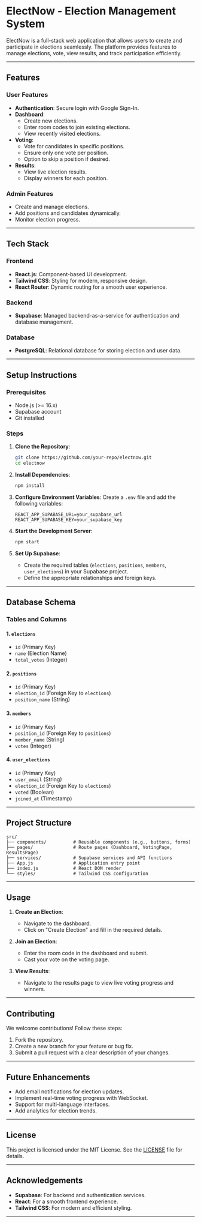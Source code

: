 

# **ElectNow - Election Management System**

ElectNow is a full-stack web application that allows users to create and participate in elections seamlessly. The platform provides features to manage elections, vote, view results, and track participation efficiently.

---

## **Features**

### User Features
- **Authentication**: Secure login with Google Sign-In.
- **Dashboard**: 
  - Create new elections.
  - Enter room codes to join existing elections.
  - View recently visited elections.
- **Voting**: 
  - Vote for candidates in specific positions.
  - Ensure only one vote per position.
  - Option to skip a position if desired.
- **Results**: 
  - View live election results.
  - Display winners for each position.

### Admin Features
- Create and manage elections.
- Add positions and candidates dynamically.
- Monitor election progress.

---

## **Tech Stack**

### Frontend
- **React.js**: Component-based UI development.
- **Tailwind CSS**: Styling for modern, responsive design.
- **React Router**: Dynamic routing for a smooth user experience.

### Backend
- **Supabase**: Managed backend-as-a-service for authentication and database management.

### Database
- **PostgreSQL**: Relational database for storing election and user data.

---

## **Setup Instructions**

### Prerequisites
- Node.js (>= 16.x)
- Supabase account
- Git installed

### Steps
1. **Clone the Repository**:
   ```bash
   git clone https://github.com/your-repo/electnow.git
   cd electnow
   ```

2. **Install Dependencies**:
   ```bash
   npm install
   ```

3. **Configure Environment Variables**:
   Create a `.env` file and add the following variables:
   ```env
   REACT_APP_SUPABASE_URL=your_supabase_url
   REACT_APP_SUPABASE_KEY=your_supabase_key
   ```

4. **Start the Development Server**:
   ```bash
   npm start
   ```

5. **Set Up Supabase**:
   - Create the required tables (`elections`, `positions`, `members`, `user_elections`) in your Supabase project.
   - Define the appropriate relationships and foreign keys.

---

## **Database Schema**

### Tables and Columns

#### 1. **`elections`**
- `id` (Primary Key)
- `name` (Election Name)
- `total_votes` (Integer)

#### 2. **`positions`**
- `id` (Primary Key)
- `election_id` (Foreign Key to `elections`)
- `position_name` (String)

#### 3. **`members`**
- `id` (Primary Key)
- `position_id` (Foreign Key to `positions`)
- `member_name` (String)
- `votes` (Integer)

#### 4. **`user_elections`**
- `id` (Primary Key)
- `user_email` (String)
- `election_id` (Foreign Key to `elections`)
- `voted` (Boolean)
- `joined_at` (Timestamp)

---

## **Project Structure**

```plaintext
src/
├── components/          # Reusable components (e.g., buttons, forms)
├── pages/               # Route pages (Dashboard, VotingPage, ResultsPage)
├── services/            # Supabase services and API functions
├── App.js               # Application entry point
├── index.js             # React DOM render
└── styles/              # Tailwind CSS configuration
```

---

## **Usage**

1. **Create an Election**:
   - Navigate to the dashboard.
   - Click on "Create Election" and fill in the required details.

2. **Join an Election**:
   - Enter the room code in the dashboard and submit.
   - Cast your vote on the voting page.

3. **View Results**:
   - Navigate to the results page to view live voting progress and winners.

---

## **Contributing**

We welcome contributions! Follow these steps:
1. Fork the repository.
2. Create a new branch for your feature or bug fix.
3. Submit a pull request with a clear description of your changes.

---

## **Future Enhancements**
- Add email notifications for election updates.
- Implement real-time voting progress with WebSocket.
- Support for multi-language interfaces.
- Add analytics for election trends.

---

## **License**

This project is licensed under the MIT License. See the [LICENSE](LICENSE) file for details.

---

## **Acknowledgements**

- **Supabase**: For backend and authentication services.
- **React**: For a smooth frontend experience.
- **Tailwind CSS**: For modern and efficient styling.

---